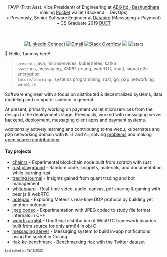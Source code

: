 <div align="center"> FAVP (First Asst. Vice President) of Engineering at <a href='https://www.crunchbase.com/organization/bashundhara-group'>ABG ltd · Bashundhara</a> making <a href='https://abgpocket.com'> Pocket</a> wallet (Backend + DevOps) <br/> • Previously, Senior Software Engineer at <a href='https://databird.co'>Databird</a> (Messaging + Payment) • CS Graduate 2019<a href='https://buet.ac.bd'> BUET</a> 
<br/>
<br/>
<br/>

[![LinkedIn Connect](https://img.shields.io/badge/%20-Connect-black?color=413F42&labelColor=000000&logo=linkedin&logoColor=f5f7fe)](https://www.linkedin.com/in/muhtasimtanmoy/)
[![Gmail](https://img.shields.io/badge/%20-Send%20Mail-black?color=413F42&labelColor=000000&logo=gmail&logoColor=f5f7fe)](mailto:mtanmoy5086@gmail.com?subject=From%20GitHub&&body=Hi,%20there.%20Found%20you%20on%20GitHub!%20Let's%20talk%20about...)
[![Stack Overflow](https://img.shields.io/badge/%20-Stack%20Overflow-black?color=413F42&labelColor=000000&logo=stack-overflow&logoColor=f5f7fe)](https://stackoverflow.com/users/7769239/muhtasim-ulfat-tanmoy)
<img src="https://komarev.com/ghpvc/?username=MuhtasimTanmoye&color=grey"/>
<img src="https://img.shields.io/github/stars/MuhtasimTanmoy?label=Github%20Stars&logo=Profile%20stars&logoColor=g" alt="stars" /> 
</div>

👋 Hello, Tanmoy here!

 > `present:` java, microservices, kubernetes, kafka <br/>
 > `past:` ios, messaging, XMPP, erlang, webRTC, react, signal e2e encryption                       
 > `future/learning:` systems programming, rust, go, p2p networking, web3, zk

Software engineer with a focus on distributed & decentralized systems, data modeling and computer science in general.

At present, primarily working on payment wallet microservices from the design to the deployments stage. Previously, worked with messaging server backend, deployment, messaging client apps and payment systems.

Additionally actively learning and contributing to the web3, kubernates and p2p networking domain with `Rust` and `Go`, solving [problems](https://github.com/MuhtasimTanmoy/playground) and making [open source contributions](https://github.com/MuhtasimTanmoy/Issue-tracker).

<!--- taking notes of topics of interest --->

#### Toy projects
  - [chainrs] - Experimental blockchain node built from scratch with rust
  - [rust playground] - Random code, snippets, materials, and documentation while learning rust
  - [trading journal] - Insights gained from quant trading and bot management 
  - [whiteboard] - Real-time video, audio, canvas, pdf sharing & gaming with peer js & webRTC
  - [notepad] - Exploring Meteor's real-time DDP protocol by building yet another notepad
  - [jpeg codec] - Experimentation with JPEG codec to study file format internals in C++
  - [webrtc arm64] - Unofficial distribution of WebRTC framework binaries built from source for only arm64 in obj C
  - [messaging server] - Messaging system to build in-app notifications using the socket in Golang
  - [riak-kv-benchmark] - Benchmarking riak with the Twitter dataset

[chainrs]: https://github.com/MuhtasimTanmoy/chainrs
[rust playground]: https://github.com/MuhtasimTanmoy/rust-playground
[trading journal]: https://github.com/MuhtasimTanmoy/Trade-Journal
[whiteboard]: https://github.com/MuhtasimTanmoy/Whiteboard
[notepad]: https://github.com/MuhtasimTanmoy/NotePad
[jpeg codec]: https://github.com/MuhtasimTanmoy/jpeg-codec
[webrtc arm64]: https://github.com/MuhtasimTanmoy/webRTC-arm64
[messaging server]: https://github.com/MuhtasimTanmoy/Messaging-server
[riak-kv-benchmark]: https://github.com/MuhtasimTanmoy/Riak-Database-Project

<sub><sup>Last edited on: 15/12/2023</sup></sub>

